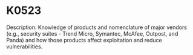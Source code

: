 # K0523
Description: Knowledge of products and nomenclature of major vendors (e.g., security suites - Trend Micro, Symantec, McAfee, Outpost, and Panda) and how those products affect exploitation and reduce vulnerabilities.
